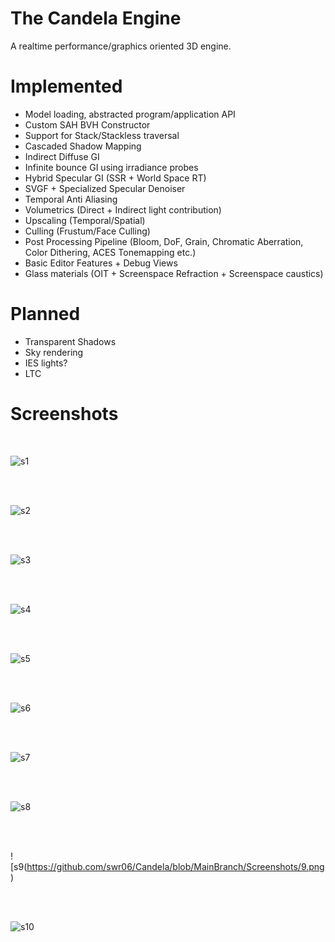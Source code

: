 # The Candela Engine

A realtime performance/graphics oriented 3D engine.

# Implemented 
- Model loading, abstracted program/application API
- Custom SAH BVH Constructor
- Support for Stack/Stackless traversal
- Cascaded Shadow Mapping
- Indirect Diffuse GI
- Infinite bounce GI using irradiance probes
- Hybrid Specular GI (SSR + World Space RT)
- SVGF + Specialized Specular Denoiser
- Temporal Anti Aliasing
- Volumetrics (Direct + Indirect light contribution)
- Upscaling (Temporal/Spatial)
- Culling (Frustum/Face Culling)
- Post Processing Pipeline (Bloom, DoF, Grain, Chromatic Aberration, Color Dithering, ACES Tonemapping etc.)
- Basic Editor Features + Debug Views
- Glass materials (OIT + Screenspace Refraction + Screenspace caustics)

# Planned
- Transparent Shadows
- Sky rendering
- IES lights?
- LTC

# Screenshots

</br>

![s1](https://github.com/swr06/Candela/blob/MainBranch/Screenshots/1.png)

</br>

</br>

![s2](https://github.com/swr06/Candela/blob/MainBranch/Screenshots/2.png)

</br>

</br>

![s3](https://github.com/swr06/Candela/blob/MainBranch/Screenshots/3.png)

</br>

</br>

![s4](https://github.com/swr06/Candela/blob/MainBranch/Screenshots/4.png)

</br>

</br>

![s5](https://github.com/swr06/Candela/blob/MainBranch/Screenshots/5.png)

</br>

</br>

![s6](https://github.com/swr06/Candela/blob/MainBranch/Screenshots/6.png)

</br>

</br>

![s7](https://github.com/swr06/Candela/blob/MainBranch/Screenshots/7.png)

</br>

</br>

![s8](https://github.com/swr06/Candela/blob/MainBranch/Screenshots/8.png)

</br>

</br>

![s9(https://github.com/swr06/Candela/blob/MainBranch/Screenshots/9.png)

</br>


</br>

![s10](https://github.com/swr06/Candela/blob/MainBranch/Screenshots/10.png)

</br>

